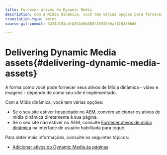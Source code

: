 ```yaml
---
title: Fornecer ativos do Dynamic Media
description: Com a Mídia dinâmica, você tem várias opções para fornecer ativos de mídia dinâmica (vídeo e imagens) ao seu site.
translation-type: tm+mt
source-git-commit: 6224d193adfb87bd9b080f48937e0af1f03386d6

---
```



# Delivering Dynamic Media assets{#delivering-dynamic-media-assets}

A forma como você pode fornecer seus ativos de Mídia dinâmica - vídeo e imagens - depende de como seu site é implementado.

Com a Mídia dinâmica, você tem várias opções:

* Se o seu site estiver hospedado no AEM, convém adicionar os ativos de mídia dinâmica diretamente à sua página.
* Se o seu site não estiver no AEM, consulte [Fornecer ativos de mídia dinâmica](/help/assets/dynamic-media/delivering-dynamic-media-assets.md) na interface de usuário habilitada para toque.

Para obter mais informações, consulte os seguintes tópicos:

* [Adicionar ativos do Dynamic Media às páginas](/help/assets/dynamic-media/adding-dynamic-media-assets-to-pages.md)


